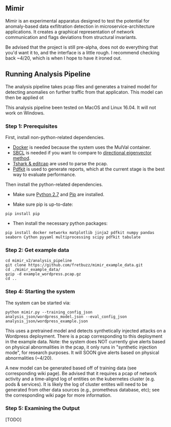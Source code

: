 ## Mimir
Mimir is an experimental apparatus designed to test the potential for anomaly-based data exfiltration detection in microservice-architecture applications. It creates a graphical representation of network communication and flags deviations from structural invariants.

Be advised that the project is still pre-alpha, does not do everything that you'd want it to, and the interface is a little rough. I recommend checking back ~4/20, which is when I hope to have it ironed out. 

## Running Analysis Pipeline
The analysis pipeline takes pcap files and generates a trained model for detecting anomalies on further traffic from that applicaton. This model can then be applied ot 

This analysis pipeline been tested on MacOS and Linux 16.04. It will not work on Windows.

### Step 1: Prerequisites
First, install non-python-related dependencies. 
* [Docker](https://docs.docker.com/install/) is needed because the system uses the MulVal container. 
* [SBCL](http://www.sbcl.org/getting.html) is needed if you want to compare to [directional eigenvector method](http://ide-research.net/papers/2004_KDD_Ide_p140.pdf). 
* [Tshark \& editcap](https://www.wireshark.org/docs/wsug_html_chunked/ChapterBuildInstall.html) are used to parse the pcap. 
* [Pdfkit](https://github.com/pdfkit/pdfkit/wiki/Installing-WKHTMLTOPDF) is used to generate reports, which at the current stage is the best way to evaluate performance.

Then install the python-related dependencies.

* Make sure [Python 2.7](https://www.python.org/downloads/) and [Pip](https://pip.pypa.io/en/stable/installing/) are installed.

* Make sure pip is up-to-date:
```
pip install pip
```

* Then install the necessary python packages:
```
pip install docker networkx matplotlib jinja2 pdfkit numpy pandas seaborn Cython pyyaml multiprocessing scipy pdfkit tabulate
```

### Step 2: Get example data
```
cd mimir_v2/analysis_pipeline
git clone https://github.com/fretbuzz/mimir_example_data.git
cd ./mimir_example_data/
gzip -d example_wordpress.pcap.gz
cd ..
```

### Step 4: Starting the system
The system can be started via:
```
python mimir.py --training_config_json analysis_json/wordpress_model.json --eval_config_json analysis_json/wordpress_example.json
```

This uses a pretrained model and detects synthetically injected attacks on a Wordpress deployment. There is a pcap corresponding to this deployment in the example data. Note: the system does NOT currently give alerts based on physical abnormalities in the pcap, it only runs in "synthetic injection mode", for research purposes. It will SOON give alerts based on physical abnormalities (~4/20).

A new model can be generated based off of training data (see corresponding wiki page). Be advised that it requires a pcap of network activity and a time-alignd log of entities on the kubernetes cluster (e.g. pods & services). It is likely the log of cluster entites will need to be generated from other data sources (e.g., prometheus database, etc); see the corresponding wiki page for more information.

### Step 5: Examining the Output
\[TODO\]
